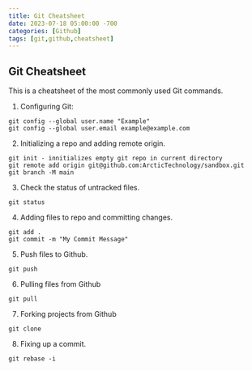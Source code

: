 ```yaml
---
title: Git Cheatsheet
date: 2023-07-18 05:00:00 -700
categories: [Github]
tags: [git,github,cheatsheet]
---
```


## Git Cheatsheet
This is a cheatsheet of the most commonly used Git commands.

1. Configuring Git:
```
git config --global user.name "Example"
git config --global user.email example@example.com
```

2. Initializing a repo and adding remote origin.
```
git init - innitializes empty git repo in current directory
git remote add origin git@github.com:ArcticTechnology/sandbox.git
git branch -M main
```

3. Check the status of untracked files.
```
git status
```

4. Adding files to repo and committing changes.
```
git add .
git commit -m "My Commit Message"
```

5. Push files to Github.
```
git push
```

6. Pulling files from Github
```
git pull
```

7. Forking projects from Github
```
git clone
```

8. Fixing up a commit.
```
git rebase -i
```







